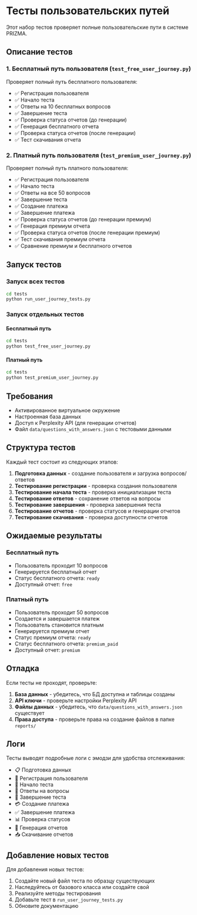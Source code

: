 # Тесты пользовательских путей

Этот набор тестов проверяет полные пользовательские пути в системе PRIZMA.

## Описание тестов

### 1. Бесплатный путь пользователя (`test_free_user_journey.py`)

Проверяет полный путь бесплатного пользователя:

- ✅ Регистрация пользователя
- ✅ Начало теста
- ✅ Ответы на 10 бесплатных вопросов
- ✅ Завершение теста
- ✅ Проверка статуса отчетов (до генерации)
- ✅ Генерация бесплатного отчета
- ✅ Проверка статуса отчетов (после генерации)
- ✅ Тест скачивания отчета

### 2. Платный путь пользователя (`test_premium_user_journey.py`)

Проверяет полный путь платного пользователя:

- ✅ Регистрация пользователя
- ✅ Начало теста
- ✅ Ответы на все 50 вопросов
- ✅ Завершение теста
- ✅ Создание платежа
- ✅ Завершение платежа
- ✅ Проверка статуса отчетов (до генерации премиум)
- ✅ Генерация премиум отчета
- ✅ Проверка статуса отчетов (после генерации премиум)
- ✅ Тест скачивания премиум отчета
- ✅ Сравнение премиум и бесплатного отчетов

## Запуск тестов

### Запуск всех тестов
```bash
cd tests
python run_user_journey_tests.py
```

### Запуск отдельных тестов

#### Бесплатный путь
```bash
cd tests
python test_free_user_journey.py
```

#### Платный путь
```bash
cd tests
python test_premium_user_journey.py
```

## Требования

- Активированное виртуальное окружение
- Настроенная база данных
- Доступ к Perplexity API (для генерации отчетов)
- Файл `data/questions_with_answers.json` с тестовыми данными

## Структура тестов

Каждый тест состоит из следующих этапов:

1. **Подготовка данных** - создание пользователя и загрузка вопросов/ответов
2. **Тестирование регистрации** - проверка создания пользователя
3. **Тестирование начала теста** - проверка инициализации теста
4. **Тестирование ответов** - сохранение ответов на вопросы
5. **Тестирование завершения** - проверка завершения теста
6. **Тестирование отчетов** - проверка статусов и генерации отчетов
7. **Тестирование скачивания** - проверка доступности отчетов

## Ожидаемые результаты

### Бесплатный путь
- Пользователь проходит 10 вопросов
- Генерируется бесплатный отчет
- Статус бесплатного отчета: `ready`
- Доступный отчет: `free`

### Платный путь
- Пользователь проходит 50 вопросов
- Создается и завершается платеж
- Пользователь становится платным
- Генерируется премиум отчет
- Статус премиум отчета: `ready`
- Статус бесплатного отчета: `premium_paid`
- Доступный отчет: `premium`

## Отладка

Если тесты не проходят, проверьте:

1. **База данных** - убедитесь, что БД доступна и таблицы созданы
2. **API ключи** - проверьте настройки Perplexity API
3. **Файлы данных** - убедитесь, что `data/questions_with_answers.json` существует
4. **Права доступа** - проверьте права на создание файлов в папке `reports/`

## Логи

Тесты выводят подробные логи с эмодзи для удобства отслеживания:

- 📋 Подготовка данных
- 🔐 Регистрация пользователя
- 🚀 Начало теста
- 📝 Ответы на вопросы
- 🏁 Завершение теста
- 💳 Создание платежа
- ✅ Завершение платежа
- 📊 Проверка статусов
- 🤖 Генерация отчетов
- 📥 Скачивание отчетов

## Добавление новых тестов

Для добавления новых тестов:

1. Создайте новый файл теста по образцу существующих
2. Наследуйтесь от базового класса или создайте свой
3. Реализуйте методы тестирования
4. Добавьте тест в `run_user_journey_tests.py`
5. Обновите документацию 